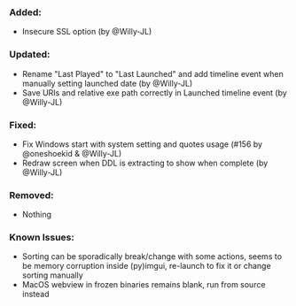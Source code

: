 ### Added:
- Insecure SSL option (by @Willy-JL)

### Updated:
- Rename "Last Played" to "Last Launched" and add timeline event when manually setting launched date (by @Willy-JL)
- Save URIs and relative exe path correctly in Launched timeline event (by @Willy-JL)

### Fixed:
- Fix Windows start with system setting and quotes usage (#156 by @oneshoekid & @Willy-JL)
- Redraw screen when DDL is extracting to show when complete (by @Willy-JL)

### Removed:
- Nothing

### Known Issues:
- Sorting can be sporadically break/change with some actions, seems to be memory corruption inside (py)imgui, re-launch to fix it or change sorting manually
- MacOS webview in frozen binaries remains blank, run from source instead
